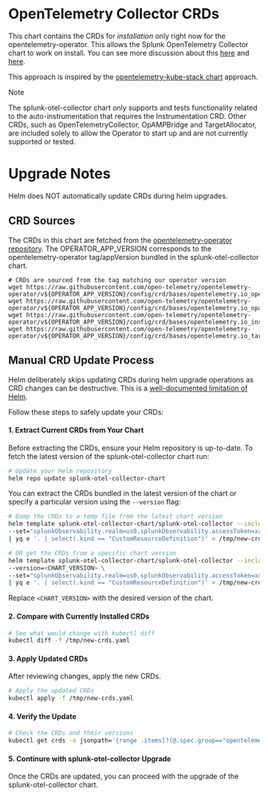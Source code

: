 # OpenTelemetry Collector CRDs

This chart contains the CRDs for _*installation*_ only right now for the opentelemetry-operator. This allows the Splunk OpenTelemetry Collector chart to work on install. You can see more discussion about this [here](https://github.com/open-telemetry/opentelemetry-helm-charts/issues/677) and [here](https://github.com/open-telemetry/opentelemetry-helm-charts/pull/1203).

This approach is inspired by the [opentelemetry-kube-stack chart](https://github.com/open-telemetry/opentelemetry-helm-charts/tree/main/charts/opentelemetry-kube-stack) approach.

> [!NOTE]
> The splunk-otel-collector chart only supports and tests functionality related to the auto-instrumentation that requires the Instrumentation CRD.
> Other CRDs, such as OpenTelemetryCollector, OpAMPBridge and TargetAllocator, are included solely to allow the Operator to start up and are not currently supported or tested.

# Upgrade Notes

Helm does NOT automatically update CRDs during helm upgrades.

## CRD Sources

The CRDs in this chart are fetched from the [opentelemetry-operator repository](https://github.com/open-telemetry/opentelemetry-operator/tree/main). The OPERATOR_APP_VERSION corresponds to the opentelemetry-operator tag/appVersion bundled in the splunk-otel-collector chart.
```
# CRDs are sourced from the tag matching our operator version
wget https://raw.githubusercontent.com/open-telemetry/opentelemetry-operator/v${OPERATOR_APP_VERSION}/config/crd/bases/opentelemetry.io_opentelemetrycollectors.yaml
wget https://raw.githubusercontent.com/open-telemetry/opentelemetry-operator/v${OPERATOR_APP_VERSION}/config/crd/bases/opentelemetry.io_opampbridges.yaml
wget https://raw.githubusercontent.com/open-telemetry/opentelemetry-operator/v${OPERATOR_APP_VERSION}/config/crd/bases/opentelemetry.io_instrumentations.yaml
wget https://raw.githubusercontent.com/open-telemetry/opentelemetry-operator/v${OPERATOR_APP_VERSION}/config/crd/bases/opentelemetry.io_targetallocators.yaml
```

## Manual CRD Update Process
Helm deliberately skips updating CRDs during helm upgrade operations as CRD changes can be destructive. This is a [well-documented limitation of Helm](https://helm.sh/docs/chart_best_practices/custom_resource_definitions/#some-caveats-and-explanations).

Follow these steps to safely update your CRDs:

#### 1. Extract Current CRDs from Your Chart

Before extracting the CRDs, ensure your Helm repository is up-to-date. To fetch the latest version of the splunk-otel-collector chart run:

```bash
# Update your Helm repository
helm repo update splunk-otel-collector-chart
```

You can extract the CRDs bundled in the latest version of the chart or specify a particular version using the `--version` flag:

```bash
# Dump the CRDs to a temp file from the latest chart version
helm template splunk-otel-collector-chart/splunk-otel-collector --include-crds \
--set="splunkObservability.realm=us0,splunkObservability.accessToken=xxxxxx,clusterName=my-cluster,operatorcrds.install=true" \
| yq e '. | select(.kind == "CustomResourceDefinition")' > /tmp/new-crds.yaml

# OR get the CRDs from a specific chart version
helm template splunk-otel-collector-chart/splunk-otel-collector --include-crds \
--version=<CHART_VERSION> \
--set="splunkObservability.realm=us0,splunkObservability.accessToken=xxxxxx,clusterName=my-cluster,operatorcrds.install=true" \
| yq e '. | select(.kind == "CustomResourceDefinition")' > /tmp/new-crds.yaml
```

Replace `<CHART_VERSION>` with the desired version of the chart.

#### 2. Compare with Currently Installed CRDs
```bash
# See what would change with kubectl diff
kubectl diff -f /tmp/new-crds.yaml
```

#### 3. Apply Updated CRDs
After reviewing changes, apply the new CRDs.
```bash
# Apply the updated CRDs
kubectl apply -f /tmp/new-crds.yaml
```

#### 4. Verify the Update
```bash
# Check the CRDs and their versions
kubectl get crds -o jsonpath='{range .items[?(@.spec.group=="opentelemetry.io")]}{.metadata.name}{" - "}{.spec.versions[*].name}{"\n"}{end}'
```

#### 5. Continure with splunk-otel-collector Upgrade
Once the CRDs are updated, you can proceed with the upgrade of the splunk-otel-collector chart.

